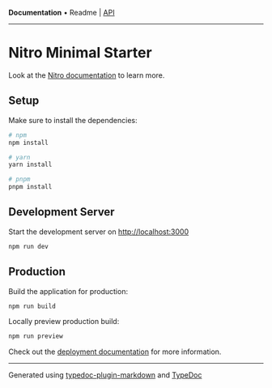 **Documentation** • Readme \| [API](globals.md)

***

# Nitro Minimal Starter

Look at the [Nitro documentation](https://nitro.unjs.io/) to learn more.

## Setup

Make sure to install the dependencies:

```bash
# npm
npm install

# yarn
yarn install

# pnpm
pnpm install
```

## Development Server

Start the development server on <http://localhost:3000>

```bash
npm run dev
```

## Production

Build the application for production:

```bash
npm run build
```

Locally preview production build:

```bash
npm run preview
```

Check out the [deployment documentation](https://nitro.unjs.io/deploy) for more information.

***

Generated using [typedoc-plugin-markdown](https://www.npmjs.com/package/typedoc-plugin-markdown) and [TypeDoc](https://typedoc.org/)
